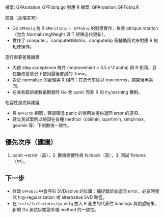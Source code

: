 檔案: GPArotation_GPFoblq.go
對應 R 檔案: GPArotation_GPFoblq.R

摘要（高階差異）

- Go `GPFoblq` 為 R `GPArotation::GPFoblq` 的對應實作，負責 oblique rotation（包含 NormalizingWeight 與 T 矩陣迭代更新）。
- 實作了 computeL、computeGMatrix、computeGp 等輔助函式來對應 R 的矩陣操作。

逐行重要差異摘錄

- 內部 step acceptance 條件 (improvement > 0.5 *s^2* alpha) 與 R 相同，且在無改善情況下使用最後嘗試的 Tnew。
- 對於 normalize 的處理與 R 相符：在迭代前除以 row norms，結束後再乘回。
- 在某些錯誤或數值問題時 Go 會 panic 而非 R 的 try/warning 機制。

相容性風險與建議

- 與 `GPForth` 相同，建議降低 panic 的使用並提供返回 error 的選項。
- 建立測試案例以驗證在各種 method（oblimin, quartimin, simplimax, geomin 等）下的數值一致性。

## 優先次序（建議）

1. panic->error（高），2. 數值穩健性與 fallback（高），3. 測試 fixtures（中）。

## 下一步

- 修改 `GPFoblq` 中會呼叫 SVD/solve 的位置：捕捉錯誤並返回 error，必要時嘗試 tiny-regularization 或 alternative SVD 路徑。
- 在 `tests/fa/fixtures/gp_oblq` 放入 R 產生的代表性 loadings 與期望結果，新增 Go 測試以驗證多種 method 的一致性。
